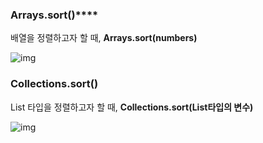 ### Arrays.sort()****

배열을 정렬하고자 할 때, **Arrays.sort(numbers)**

![img](https://t1.daumcdn.net/cfile/tistory/25196445586C60FB0C)
### Collections.sort()

List 타입을 정렬하고자 할 때, **Collections.sort(List타입의 변수)**

![img](https://t1.daumcdn.net/cfile/tistory/220FB942586C60FA2A)
